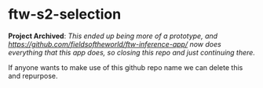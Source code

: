 # ftw-s2-selection

**Project Archived**: *This ended up being more of a prototype, and https://github.com/fieldsoftheworld/ftw-inference-app/ now does everything that this app does, so closing this repo and just continuing there.*

If anyone wants to make use of this github repo name we can delete this and repurpose.
